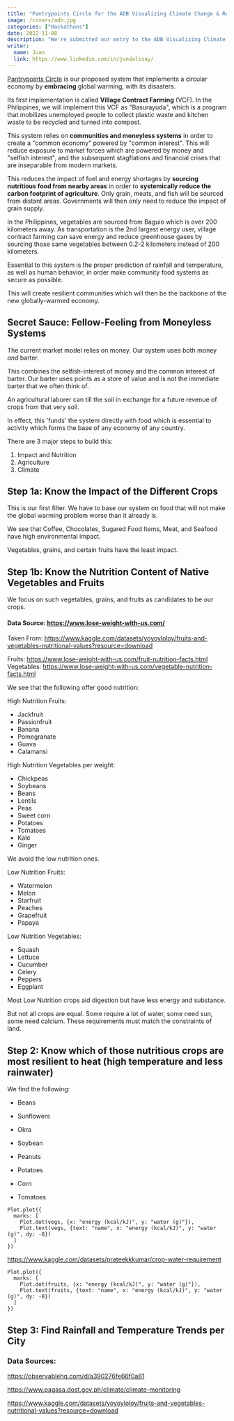 ```yaml
---
title: "Pantrypoints Circle for the ADB Visualizing Climate Change & Resilience Challenge"
image: /covers/adb.jpg
categories: ["Hackathons"]
date: 2022-11-08
description: "We're submitted our entry to the ADB Visualizing Climate Change & Resilience Challenge"
writer:
  name: Juan
  link: https://www.linkedin.com/in/jundalisay/
---
```



[Pantrypoints Circle](https://circle.pantrypoints.com) is our proposed system that implements a circular economy by **embracing** global warming, with its disasters.

Its first implementation is called **Village Contract Farming** (VCF). In the Philippines, we will implement this VCF as "Basurayuda", which is a program that mobilizes unemployed people to collect plastic waste and kitchen waste to be recycled and turned into compost.

This system relies on **communities and moneyless systems** in order to create a "common economy" powered by "common interest". This will reduce exposure to market forces which are powered by money and "selfish interest", and the subsequent stagflations and financial crises that are inseparable from modern markets. 

This reduces the impact of fuel and energy shortages by **sourcing nutritious food from nearby areas** in order to **systemically reduce the carbon footprint of agriculture**. Only grain, meats, and fish will be sourced from distant areas. Governments will then only need to reduce the impact of grain supply.

In the Philippines, vegetables are sourced from Baguio which is over 200 kilometers away. As transportation is the 2nd largest energy user, village contract farming can save energy and reduce greenhouse gases by sourcing those same vegetables between 0.2-2 kilometers instead of 200 kilometers.

Essential to this system is the proper prediction of rainfall and temperature, as well as human behavior, in order make community food systems as secure as possible.

This will create resilient communities which will then be the backbone of the new globally-warmed economy.  


## Secret Sauce: Fellow-Feeling from Moneyless Systems

The current market model relies on money. Our system uses both money *and* barter. 

This combines the selfish-interest of money and the common interest of barter. Our barter uses points as a store of value and is not the immediate barter that we often think of. 

An agricultural laborer can till the soil in exchange for a future revenue of crops from that very soil.

In effect, this 'funds' the system directly with food which is essential to activity which forms the base of any economy of any country.

There are 3 major steps to build this:

1. Impact and Nutrition
2. Agriculture
3. Climate



## Step 1a: Know the Impact of the Different Crops

This is our first filter. We have to base our system on food that will not make the global warming problem worse than it already is. 

We see that Coffee, Chocolates, Sugared Food Items, Meat, and Seafood have high environmental impact. 

Vegetables, grains, and certain fruits have the least impact.   


## Step 1b: Know the Nutrition Content of Native Vegetables and Fruits 

We focus on such vegetables, grains, and fruits as candidates to be our crops. 

#### Data Source: https://www.lose-weight-with-us.com/

Taken From: https://www.kaggle.com/datasets/yoyoyloloy/fruits-and-vegetables-nutritional-values?resource=download

Fruits: https://www.lose-weight-with-us.com/fruit-nutrition-facts.html
Vegetables: https://www.lose-weight-with-us.com/vegetable-nutrition-facts.html


<!-- - Fruits: https://www.fda.gov/Food/IngredientsPackagingLabeling/LabelingNutrition/ucm063482.htm
- Vegetables: https://www.fda.gov/Food/IngredientsPackagingLabeling/LabelingNutrition/ucm114222.htm
- Seafood: https://www.fda.gov/Food/IngredientsPackagingLabeling/LabelingNutrition/ucm114223.htm

Taken from: https://www.kaggle.com/datasets/lazycoder00/-nutritionalfacts-fruit-vegetables-seafood -->



We see that the following offer good nutrition:

High Nutrition Fruits:
- Jackfruit
- Passionfruit
- Banana
- Pomegranate
- Guava
- Calamansi


High Nutrition Vegetables per weight:                                                                               
- Chickpeas
- Soybeans
- Beans
- Lentils
- Peas
- Sweet corn
- Potatoes
- Tomatoes
- Kale
- Ginger


We avoid the low nutrition ones.

Low Nutrition Fruits:
- Watermelon
- Melon
- Starfruit
- Peaches
- Grapefruit
- Papaya


Low Nutrition Vegetables:
- Squash 
- Lettuce
- Cucumber
- Celery
- Peppers
- Eggplant

Most Low Nutrition crops aid digestion but have less energy and substance.


But not all crops are equal. Some require a lot of water, some need sun, some need calcium. These requirements must match the constraints of land. 


## Step 2: Know which of those nutritious crops are most resilient to heat (high temperature and less rainwater)

We find the following:
- Beans
- Sunflowers
- Okra
- Soybean
- Peanuts
- Potatoes


- Corn 
- Tomatoes

```
Plot.plot({
  marks: [
    Plot.dot(vegs, {x: "energy (kcal/kJ)", y: "water (g)"}),
    Plot.text(vegs, {text: "name", x: "energy (kcal/kJ)", y: "water (g)", dy: -8})
  ]
})
``` 

https://www.kaggle.com/datasets/prateekkkumar/crop-water-requirement

```
Plot.plot({
  marks: [
    Plot.dot(fruits, {x: "energy (kcal/kJ)", y: "water (g)"}),
    Plot.text(fruits, {text: "name", x: "energy (kcal/kJ)", y: "water (g)", dy: -8})
  ]
})
```


## Step 3: Find Rainfall and Temperature Trends per City

### Data Sources:

<!-- ACTUAL
https://observablehq.com/d/69f4a62c86868085 -->

https://observablehq.com/d/a390276fe66f0a81

https://www.pagasa.dost.gov.ph/climate/climate-monitoring

https://www.kaggle.com/datasets/yoyoyloloy/fruits-and-vegetables-nutritional-values?resource=download



<!-- https://www.fda.gov/Food/IngredientsPackagingLabeling/LabelingNutrition/ucm063367.htm -->




